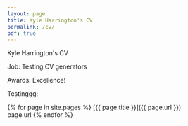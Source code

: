 ```yaml
---
layout: page
title: Kyle Harrington's CV
permalink: /cv/
pdf: true
---
```


Kyle Harrington's CV

Job: Testing CV generators

Awards: Excellence!

Testinggg:

{% for page in site.pages %}
  [{{ page.title }}]({{ page.url }})  
  page.url
{% endfor %}
